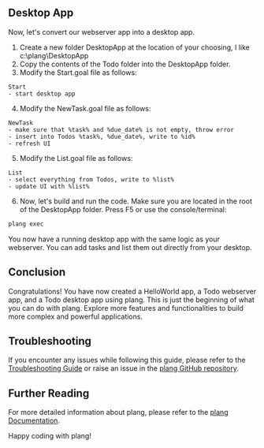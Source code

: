 ## Desktop App
Now, let's convert our webserver app into a desktop app. 

1. Create a new folder DesktopApp at the location of your choosing, I like c:\plang\DesktopApp
2. Copy the contents of the Todo folder into the DesktopApp folder.
3. Modify the Start.goal file as follows:
```plang
Start
- start desktop app
```
4. Modify the NewTask.goal file as follows:
```plang
NewTask
- make sure that %task% and %due_date% is not empty, throw error
- insert into Todos %task%, %due_date%, write to %id%
- refresh UI
```
5. Modify the List.goal file as follows:
```plang
List
- select everything from Todos, write to %list%
- update UI with %list%
```
6. Now, let's build and run the code. Make sure you are located in the root of the DesktopApp folder. Press F5 or use the console/terminal:
```bash
plang exec
```
You now have a running desktop app with the same logic as your webserver. You can add tasks and list them out directly from your desktop.

## Conclusion
Congratulations! You have now created a HelloWorld app, a Todo webserver app, and a Todo desktop app using plang. This is just the beginning of what you can do with plang. Explore more features and functionalities to build more complex and powerful applications.

## Troubleshooting
If you encounter any issues while following this guide, please refer to the [Troubleshooting Guide](Troubleshooting.md) or raise an issue in the [plang GitHub repository](https://github.com/plang).

## Further Reading
For more detailed information about plang, please refer to the [plang Documentation](https://github.com/plang/documentation).

Happy coding with plang!